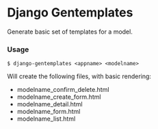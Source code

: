 # Django Gentemplates

Generate basic set of templates for a model.

### Usage

`$ django-gentemplates <appname> <modelname>`

Will create the following files, with basic rendering:

- modelname_confirm_delete.html
- modelname_create_form.html
- modelname_detail.html
- modelname_form.html
- modelname_list.html
